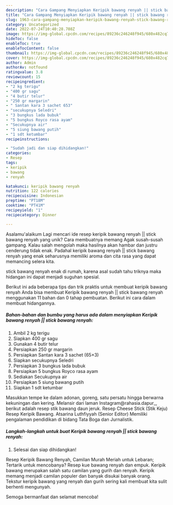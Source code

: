 ```yaml
---
description: "Cara Gampang Menyiapkan Keripik bawang renyah || stick bawang renyah{ yang Enak Banget"
title: "Cara Gampang Menyiapkan Keripik bawang renyah || stick bawang renyah{ yang Enak Banget"
slug: 1963-cara-gampang-menyiapkan-keripik-bawang-renyah-stick-bawang-renyah-yang-enak-banget
category: Uncategorized
date: 2022-07-24T10:40:28.708Z
image: https://img-global.cpcdn.com/recipes/89236c246248f945/680x482cq70/keripik-bawang-renyah-stick-bawang-renyah-foto-resep-utama.jpg
hideToc: false
enableToc: true
enableTocContent: false
thumbnail: https://img-global.cpcdn.com/recipes/89236c246248f945/680x482cq70/keripik-bawang-renyah-stick-bawang-renyah-foto-resep-utama.jpg
cover: https://img-global.cpcdn.com/recipes/89236c246248f945/680x482cq70/keripik-bawang-renyah-stick-bawang-renyah-foto-resep-utama.jpg
author: Admin
authorAv: notfound
ratingvalue: 3.8
reviewcount: 15
recipeingredient:
- "2 kg terigu"
- "400 gr sagu"
- "4 butir telur"
- "250 gr margarin"
- " Santan kara 3 sachet 653"
- "secukupnya Seledri"
- "3 bungkus lada bubuk"
- "5 bungkus Royco rasa ayam"
- "Secukupnya air"
- "5 siung bawang putih"
- "1 sdt ketumbar"
recipeinstructions:

- "Sudah jadi dan siap dihidangkan!"
categories:
- Resep
tags:
- keripik
- bawang
- renyah

katakunci: keripik bawang renyah 
nutrition: 122 calories
recipecuisine: Indonesian
preptime: "PT18M"
cooktime: "PT41M"
recipeyield: "1"
recipecategory: Dinner

---
```



Asalamu'alaikum Lagi mencari ide resep keripik bawang renyah || stick bawang renyah yang unik? Cara membuatnya memang Agak susah-susah gampang. Kalau salah mengolah maka hasilnya akan hambar dan justru cenderung tidak enak. Padahal keripik bawang renyah || stick bawang renyah yang enak seharusnya memiliki aroma dan cita rasa yang dapat memancing selera kita.

 stick bawang renyah enak di rumah, karena asal sudah tahu triknya maka hidangan ini dapat menjadi suguhan spesial.


Berikut ini ada beberapa tips dan trik praktis untuk membuat keripik bawang renyah  Anda bisa membuat Keripik bawang renyah || stick bawang renyah menggunakan 11 bahan dan 0 tahap pembuatan. Berikut ini cara dalam membuat hidangannya.

<!--inarticleads1-->

##### Bahan-bahan dan bumbu yang harus ada dalam menyiapkan Keripik bawang renyah || stick bawang renyah:

1. Ambil 2 kg terigu
1. Siapkan 400 gr sagu
1. Gunakan 4 butir telur
1. Persiapkan 250 gr margarin
1. Persiapkan  Santan kara 3 sachet (65×3)
1. Siapkan secukupnya Seledri
1. Persiapkan 3 bungkus lada bubuk
1. Persiapkan 5 bungkus Royco rasa ayam
1. Sediakan Secukupnya air
1. Persiapkan 5 siung bawang putih
1. Siapkan 1 sdt ketumbar


Masukkan tempe ke dalam adonan, goreng, satu persatu hingga berwarna kekuningan dan kering. Melansir dari laman Instagram@rahasia.dapur_, berikut adalah resep stik bawang daun jeruk. Resep Cheese Stick (Stik Keju) Resep Keripik Bawang. Atsarina Luthfiyyah (Senior Editor) Memiliki pengalaman pendidikan di bidang Tata Boga dan Jurnalistik. 

<!--inarticleads2-->

##### Langkah-langkah untuk buat Keripik bawang renyah || stick bawang renyah:


1. Selesai dan siap dihidangkan!

Resep Keripik Bawang Renyah, Camilan Murah Meriah untuk Lebaran; Tertarik untuk mencobanya? Resep kue bawang renyah dan empuk. Keripik bawang merupakan salah satu camilan yang gurih dan renyah. Keripik memang menjadi camilan populer dan banyak disukai banyak orang. Tekstur keripik bawang yang renyah dan gurih sering kali membuat kita sulit berhenti mengunyah. 

 Semoga bermanfaat dan selamat mencoba!
